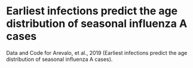 # Earliest infections predict the age distribution of seasonal influenza A cases
Data and Code for Arevalo, et al., 2019 (Earliest infections predict the age distribution of seasonal influenza A cases).
